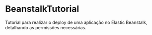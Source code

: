# BeanstalkTutorial
Tutorial para realizar o deploy de uma aplicação no Elastic Beanstalk, detalhando as permissões necessárias.
